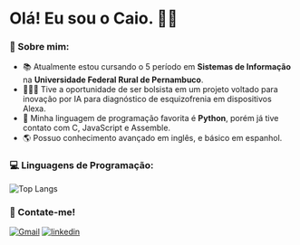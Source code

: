 
# Olá! Eu sou o Caio. 👋🏻


### 🔎 Sobre mim:
- 📚 Atualmente estou cursando o 5 período em **Sistemas de Informação** na **Universidade Federal Rural de Pernambuco**.
- 👨🏻‍💻 Tive a oportunidade de ser bolsista em um projeto voltado para inovação por IA para diagnóstico de esquizofrenia em dispositivos Alexa.
- 🐍 Minha linguagem de programação favorita é **Python**, porém já tive contato com C, JavaScript e Assemble.
- 🌎 Possuo conhecimento avançado em inglês, e básico em espanhol.



### 💻 Linguagens de Programação:
![Top Langs](https://github-readme-stats.vercel.app/api/top-langs/?username=farieu&layout=compact)



### 👤 Contate-me!
[![Gmail](https://img.shields.io/badge/Gmail-D14836?style=for-the-badge&logo=gmail&logoColor=white)](mailto:caiofarias2014@gmail.com)
[![linkedin](https://img.shields.io/badge/linkedin-0A66C2?style=for-the-badge&logo=linkedin&logoColor=white)](https://www.linkedin.com/in/caiocfds/)
       


